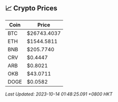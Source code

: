 ## 📈 Crypto Prices

| Coin | Price |
| ---- | ----- |
| BTC | $26743.4037 |
| ETH | $1544.5811 |
| BNB | $205.7740 |
| CRV | $0.4447 |
| ARB | $0.8021 |
| OKB | $43.0711 |
| DOGE | $0.0582 |

_Last Updated: 2023-10-14 01:48:25.091 +0800 HKT_